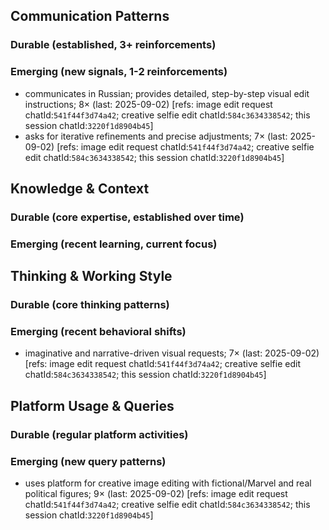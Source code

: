## Communication Patterns
### Durable (established, 3+ reinforcements)

### Emerging (new signals, 1-2 reinforcements)
- communicates in Russian; provides detailed, step-by-step visual edit instructions; 8× (last: 2025-09-02) [refs: image edit request chatId:`541f44f3d74a42`; creative selfie edit chatId:`584c3634338542`; this session chatId:`3220f1d8904b45`]
- asks for iterative refinements and precise adjustments; 7× (last: 2025-09-02) [refs: image edit request chatId:`541f44f3d74a42`; creative selfie edit chatId:`584c3634338542`; this session chatId:`3220f1d8904b45`]

## Knowledge & Context
### Durable (core expertise, established over time)

### Emerging (recent learning, current focus)

## Thinking & Working Style
### Durable (core thinking patterns)

### Emerging (recent behavioral shifts)
- imaginative and narrative-driven visual requests; 7× (last: 2025-09-02) [refs: image edit request chatId:`541f44f3d74a42`; creative selfie edit chatId:`584c3634338542`; this session chatId:`3220f1d8904b45`]

## Platform Usage & Queries
### Durable (regular platform activities)

### Emerging (new query patterns)
- uses platform for creative image editing with fictional/Marvel and real political figures; 9× (last: 2025-09-02) [refs: image edit request chatId:`541f44f3d74a42`; creative selfie edit chatId:`584c3634338542`; this session chatId:`3220f1d8904b45`]